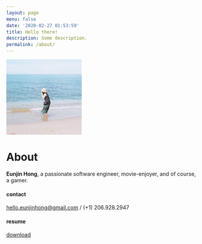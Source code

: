 ```yaml
---
layout: page
menu: false
date: '2020-02-27 01:53:59'
title: Hello there!
description: Some description.
permalink: /about/
---
```


<img class="img-rounded" src="/assets/img/uploads/profile.jpg" alt="Eunjin Hong" width="200">

# About

**Eunjin Hong**, a passionate software engineer, movie-enjoyer, and of course, a gamer. 


#### contact
hello.eunjinhong@gmail.com / (+1) 206.928.2947


#### resume
[download]("/assets/resume/EunjinHong_RESUME.pdf")
